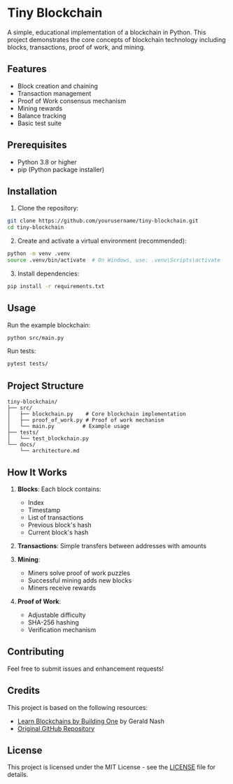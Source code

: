 # Tiny Blockchain

A simple, educational implementation of a blockchain in Python. This project demonstrates the core concepts of blockchain technology including blocks, transactions, proof of work, and mining.

## Features

- Block creation and chaining
- Transaction management
- Proof of Work consensus mechanism
- Mining rewards
- Balance tracking
- Basic test suite

## Prerequisites

- Python 3.8 or higher
- pip (Python package installer)

## Installation

1. Clone the repository:
```bash
git clone https://github.com/yourusername/tiny-blockchain.git
cd tiny-blockchain
```

2. Create and activate a virtual environment (recommended):
```bash
python -m venv .venv
source .venv/bin/activate  # On Windows, use: .venv\Scripts\activate
```

3. Install dependencies:
```bash
pip install -r requirements.txt
```

## Usage

Run the example blockchain:
```bash
python src/main.py
```

Run tests:
```bash
pytest tests/
```

## Project Structure

```
tiny-blockchain/
├── src/
│   ├── blockchain.py    # Core blockchain implementation
│   ├── proof_of_work.py # Proof of work mechanism
│   └── main.py         # Example usage
├── tests/
│   └── test_blockchain.py
└── docs/
    └── architecture.md
```

## How It Works

1. **Blocks**: Each block contains:
   - Index
   - Timestamp
   - List of transactions
   - Previous block's hash
   - Current block's hash

2. **Transactions**: Simple transfers between addresses with amounts

3. **Mining**: 
   - Miners solve proof of work puzzles
   - Successful mining adds new blocks
   - Miners receive rewards

4. **Proof of Work**:
   - Adjustable difficulty
   - SHA-256 hashing
   - Verification mechanism

## Contributing

Feel free to submit issues and enhancement requests!

## Credits

This project is based on the following resources:
- [Learn Blockchains by Building One](https://medium.com/crypto-currently/lets-build-the-tiniest-blockchain-e70965a248b) by Gerald Nash
- [Original GitHub Repository](https://github.com/codecrafters-io/build-your-own-x.git)

## License

This project is licensed under the MIT License - see the [LICENSE](LICENSE) file for details.